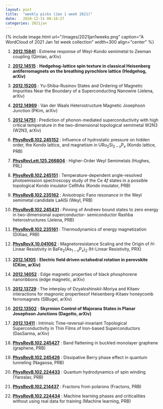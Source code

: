 ```yaml
---
layout: post
title:  "weekly picks (Jan 1 week 2021)"
date:   2020-12-31 00:16:27
categories: 2021jan
---
```


{% include image.html url="/images/2021jan1weeks.png" caption="A WordCloud of 2021 Jan 1st week collection" width=300 align="center" %}




1. **[2012.15841](http://arxiv.org/abs/2012.15841)** : Extreme response of Weyl-Kondo semimetal to Zeeman coupling (Qimiao, arXiv)

1. **[2012.14515](http://arxiv.org/abs/2012.14515)** : **Hedgehog-lattice spin texture in classical Heisenberg antiferromagnets on the breathing pyrochlore lattice (Hedgehog, arXiv)**

1. **[2012.15205](http://arxiv.org/abs/2012.15205)** : Yu-Shiba-Rusinov States and Ordering of Magnetic Impurities Near the Boundary of a Superconducting Nanowire (Jelena, arXiv)

1. **[2012.14969](http://arxiv.org/abs/2012.14969)** : Van der Waals Heterostructure Magnetic Josephson Junction (PKim, arXiv)

1. **[2012.14751](http://arxiv.org/abs/2012.14751)** : Prediction of phonon-mediated superconductivity with high critical temperature in the two-dimensional topological semimetal W2N3 (W2N3, arXiv)

1. **[PhysRevB.102.245152](https://link.aps.org/doi/10.1103/PhysRevB.102.245152)** : Influence of hydrostatic pressure on hidden order, the Kondo lattice, and magnetism in ${\mathrm{URu}}_{2}{\mathrm{Si}}_{2\ensuremath{-}x}{\mathrm{P}}_{x}$ (Kondo lattice, PRB)

1. **[PhysRevLett.125.266804](https://link.aps.org/doi/10.1103/PhysRevLett.125.266804)** : Higher-Order Weyl Semimetals (Hughes, PRL)


1. **[PhysRevB.102.245151](https://link.aps.org/doi/10.1103/PhysRevB.102.245151)** : Temperature-dependent angle-resolved photoemission spectroscopy study of the Ce $4f$ states in a possible topological Kondo insulator CeRhAs (Kondo insulator, PRB)

1. **[PhysRevB.102.235162](https://link.aps.org/doi/10.1103/PhysRevB.102.235162)** : Anisotropic Fano resonance in the Weyl semimetal candidate LaAlSi (Weyl, PRB)

1. **[PhysRevB.102.245431](https://link.aps.org/doi/10.1103/PhysRevB.102.245431)** : Pinning of Andreev bound states to zero energy in two-dimensional superconductor- semiconductor Rashba heterostructures (Jelena, PRB)

1. **[PhysRevB.102.235161](https://link.aps.org/doi/10.1103/PhysRevB.102.235161)** : Thermodynamics of energy magnetization (DiXiao, PRB)

1. **[PhysRevX.10.041062](https://link.aps.org/doi/10.1103/PhysRevX.10.041062)** : Magnetoresistance Scaling and the Origin of $H$-Linear Resistivity in ${\mathrm{BaFe}}_{2}({\mathrm{As}}_{1\ensuremath{-}x}{\mathrm{P}}_{x}{)}_{2}$ (H-Linear Resistivity, PRX)



1. **[2012.14105](http://arxiv.org/abs/2012.14105)** : **Electric field driven octahedral rotation in perovskite (CKim, arXiv)**   

1. **[2012.14052](http://arxiv.org/abs/2012.14052)** : Edge magnetic properties of black phosphorene nanoribbons (edge magnetic, arXiv)   

1. **[2012.13729](http://arxiv.org/abs/2012.13729)** : The interplay of Dzyaloshinskii-Moriya and Kitaev interactions for magnonic propertiesof Heisenberg-Kitaev honeycomb ferromagnets (SBlugel, arXiv)

1. **[2012.13502](http://arxiv.org/abs/2012.13502)** : **Skyrmion Control of Majorana States in Planar Josephson Junctions (Dagotto, arXiv)**

1. **[2012.13411](http://arxiv.org/abs/2012.13411)** : Intrinsic Time-reversal-invariant Topological Superconductivity in Thin Films of Iron-based Superconductors (DasSarma, arXiv)    

1. **[PhysRevB.102.245427](https://link.aps.org/doi/10.1103/PhysRevB.102.245427)** : Band flattening in buckled monolayer graphene (graphene, PRB)

1. **[PhysRevB.102.245426](https://link.aps.org/doi/10.1103/PhysRevB.102.245426)** : Dissipative Berry phase effect in quantum tunneling (Nagaosa, PRB)

1. **[PhysRevB.102.224433](https://link.aps.org/doi/10.1103/PhysRevB.102.224433)** : Quantum hydrodynamics of spin winding (Yaroslav, PRB)

1. **[PhysRevB.102.214437](https://link.aps.org/doi/10.1103/PhysRevB.102.214437)** : Fractons from polarons (Fractons, PRB)

1. **[PhysRevB.102.224434](https://link.aps.org/doi/10.1103/PhysRevB.102.224434)** : Machine learning phases and criticalities without using real data for training (Machine learning, PRB)

